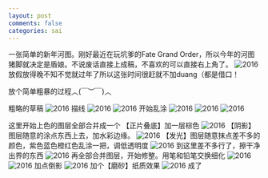 ```yaml
---
layout: post
comments: false
categories: sai
---
```


一张简单的新年河图。刚好最近在玩坑爹的Fate Grand Order，所以今年的河图猪脚就决定是盾娘。不说废话直接上成稿，不喜欢的可以直接右上角了。
![2016](../../static/img/sai/[过程]2016新年河图/14_2.jpg)
放假放得晚不知不觉就过年了所以这张时间很赶就不加duang（都是借口！

放个简单粗暴的过程︿(￣︶￣)︿

粗略的草稿
![2016](../../static/img/sai/[过程]2016新年河图/1.jpg)
描线
![2016](../../static/img/sai/[过程]2016新年河图/2.jpg)
![2016](../../static/img/sai/[过程]2016新年河图/3.jpg)
开始乱涂
![2016](../../static/img/sai/[过程]2016新年河图/4.jpg)
![2016](../../static/img/sai/[过程]2016新年河图/5.jpg)
![2016](../../static/img/sai/[过程]2016新年河图/6.jpg)

这里开始上色的图层全部合并成一个
【正片叠底】加一层棕色
![2016](../../static/img/sai/[过程]2016新年河图/7.jpg)
【阴影】图层随意的涂点东西上去，加水彩边缘。
![2016](../../static/img/sai/[过程]2016新年河图/8.jpg)
【发光】图层随意抹点差不多的颜色，紫色蓝色橙红色乱涂一把，调低透明度
![2016](../../static/img/sai/[过程]2016新年河图/9.jpg)
到这里差不多行了，擦干净出界的东西
![2016](../../static/img/sai/[过程]2016新年河图/10.jpg)
再全部合并图层，开始修整。用笔和铅笔交换细化
![2016](../../static/img/sai/[过程]2016新年河图/11.jpg)
![2016](../../static/img/sai/[过程]2016新年河图/13.jpg)
加点倒影
![2016](../../static/img/sai/[过程]2016新年河图/14.jpg)
加个【磨砂】纸质效果
![2016](../../static/img/sai/[过程]2016新年河图/14_2.jpg)
成了